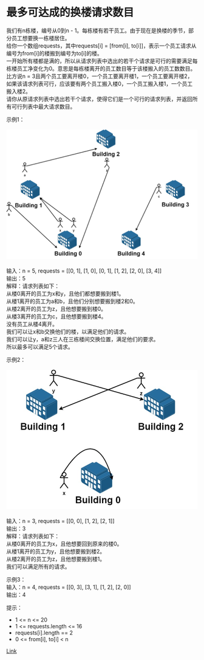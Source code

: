 <h1>最多可达成的换楼请求数目</h1>

我们有n栋楼，编号从0到n - 1。每栋楼有若干员工。由于现在是换楼的季节，部分员工想要换一栋楼居住。</br>
给你一个数组requests，其中requests[i] = [from[i], to[i]]，表示一个员工请求从编号为from[i]的楼搬到编号为to[i]的楼。</br>
一开始所有楼都是满的，所以从请求列表中选出的若干个请求是可行的需要满足每栋楼员工净变化为0。意思是每栋楼离开的员工数目等于该楼搬入的员工数数目。比方说n = 3且两个员工要离开楼0，一个员工要离开楼1，一个员工要离开楼2，如果该请求列表可行，应该要有两个员工搬入楼0，一个员工搬入楼1，一个员工搬入楼2。</br>
请你从原请求列表中选出若干个请求，使得它们是一个可行的请求列表，并返回所有可行列表中最大请求数目。</br>

示例1：</br>
</br>![](./image/1.jpeg)</br></br>
输入：n = 5, requests = [[0, 1], [1, 0], [0, 1], [1, 2], [2, 0], [3, 4]]</br>
输出：5</br>
解释：请求列表如下：</br>
从楼0离开的员工为x和y，且他们都想要搬到楼1。</br>
从楼1离开的员工为a和b，且他们分别想要搬到楼2和0。</br>
从楼2离开的员工为z，且他想要搬到楼0。</br>
从楼3离开的员工为c，且他想要搬到楼4。</br>
没有员工从楼4离开。</br>
我们可以让x和b交换他们的楼，以满足他们的请求。</br>
我们可以让y，a和z三人在三栋楼间交换位置，满足他们的要求。</br>
所以最多可以满足5个请求。</br>

示例2：</br>
</br>![](./image/2.jpeg)</br></br>
输入：n = 3, requests = [[0, 0], [1, 2], [2, 1]]</br>
输出：3</br>
解释：请求列表如下：</br>
从楼0离开的员工为x，且他想要回到原来的楼0。</br>
从楼1离开的员工为y，且他想要搬到楼2。</br>
从楼2离开的员工为z，且他想要搬到楼1。</br>
我们可以满足所有的请求。</br>

示例3：</br>
输入：n = 4, requests = [[0, 3], [3, 1], [1, 2], [2, 0]]</br>
输出：4</br>

提示：
- 1 <= n <= 20
- 1 <= requests.length <= 16
- requests[i].length == 2
- 0 <= from[i], to[i] < n

[Link](https://leetcode-cn.com/problems/maximum-number-of-achievable-transfer-requests/)
